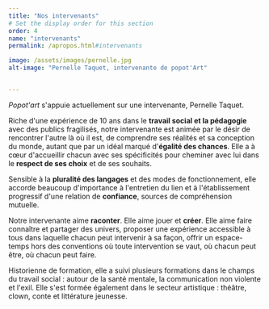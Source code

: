```yaml
---
title: "Nos intervenants"
# Set the display order for this section
order: 4
name: "intervenants"
permalink: /apropos.html#intervenants

image: /assets/images/pernelle.jpg
alt-image: "Pernelle Taquet, intervenante de popot'Art"


---
```


*Popot'art* s'appuie actuellement sur une intervenante, Pernelle Taquet.

Riche d'une expérience de 10 ans dans le **travail social et la pédagogie** avec des publics fragilisés, notre intervenante est animée par le désir de rencontrer l'autre là où il est, de comprendre ses réalités et sa conception du monde, autant que par un idéal marqué d'**égalité des chances**. Elle a à cœur d'accueillir chacun avec ses spécificités pour cheminer avec lui dans le **respect de ses choix** et de ses souhaits.

Sensible à la **pluralité des langages** et des modes de fonctionnement, elle accorde beaucoup d'importance à l'entretien du lien et à l'établissement progressif d'une relation de **confiance**, sources de compréhension mutuelle.

Notre intervenante aime **raconter**. Elle aime jouer et **créer**. Elle aime faire connaître et partager des univers, proposer une expérience accessible à tous dans laquelle chacun peut intervenir à sa façon, offrir un espace-temps hors des conventions où toute intervention se vaut, où chacun peut être, où chacun peut faire.

Historienne de formation, elle a suivi plusieurs formations dans le champs du travail social : autour de la santé mentale, la communication non violente et l'exil. Elle s'est formée également dans le secteur artistique : théâtre, clown, conte et littérature jeunesse.